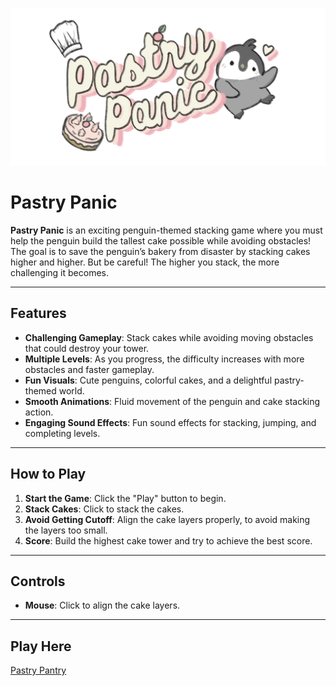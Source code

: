 ![Pastry Panic Logo](./public/pastrypanic.png)

# Pastry Panic

**Pastry Panic** is an exciting penguin-themed stacking game where you must help the penguin build the tallest cake possible while avoiding obstacles! The goal is to save the penguin’s bakery from disaster by stacking cakes higher and higher. But be careful! The higher you stack, the more challenging it becomes.

---

## Features

- **Challenging Gameplay**: Stack cakes while avoiding moving obstacles that could destroy your tower.
- **Multiple Levels**: As you progress, the difficulty increases with more obstacles and faster gameplay.
- **Fun Visuals**: Cute penguins, colorful cakes, and a delightful pastry-themed world.
- **Smooth Animations**: Fluid movement of the penguin and cake stacking action.
- **Engaging Sound Effects**: Fun sound effects for stacking, jumping, and completing levels.

---

## How to Play

1. **Start the Game**: Click the "Play" button to begin.
2. **Stack Cakes**: Click to stack the cakes.
3. **Avoid Getting Cutoff**: Align the cake layers properly, to avoid making the layers too small.
4. **Score**: Build the highest cake tower and try to achieve the best score.

---

## Controls

- **Mouse**: Click to align the cake layers.

---

## Play Here
[Pastry Pantry](sfu-surge-hacks2025.vercel.app)
